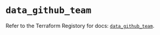 # `data_github_team`

Refer to the Terraform Registory for docs: [`data_github_team`](https://registry.terraform.io/providers/integrations/github/5.41.0/docs/data-sources/team).
